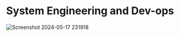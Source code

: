 #                                                                                 System Engineering and Dev-ops 
![Screenshot 2024-05-17 231918](https://github.com/Anoonaa/alx-system_engineering-devops/assets/122968120/b54cdeee-80ad-4029-adbc-fa3ad02f17f7)
